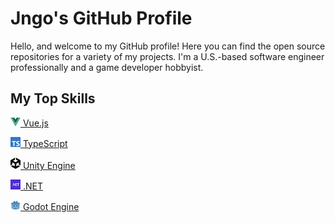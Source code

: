 # Jngo's GitHub Profile

Hello, and welcome to my GitHub profile! Here you can find the open source repositories for a variety of my projects. I'm a U.S.-based software engineer professionally and a game developer hobbyist.

## My Top Skills

<a href="https://github.com/jngo102?tab=repositories&q=&type=&language=vue&sort=stargazers"><img src="Assets/VueLogo.svg" width="16px" /> Vue.js</a>

<a href="https://github.com/jngo102?tab=repositories&q=&type=&language=typescript&sort=stargazers"><img src="Assets/TypeScriptLogo.svg" width="16px" /> TypeScript</a>

<a href="https://unity.com/"><img src="Assets/UnityLogo.svg" width="16px" /> Unity Engine</a>

<a href="https://github.com/jngo102?tab=repositories&q=&type=&language=C%23&sort=stargazers"><img src="Assets/DotnetLogo.svg" width="16px" /> .NET</a>

<a href="https://github.com/jngo102?tab=repositories&q=&type=&language=gdscript&sort=stargazers"><img src="Assets/GodotLogo.svg" width="16px" /> Godot Engine</a>
